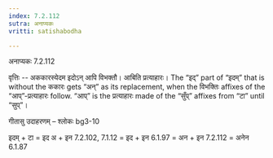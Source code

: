 ```yaml
---
index: 7.2.112
sutra: अनाप्यकः
vritti: satishabodha

---
```

 अनाप्यकः 7.2.112 


वृत्तिः -- अककारस्येदम इदोऽन् आपि विभक्तौ। आबिति प्रत्याहारः। The “इद्” part of “इदम्” that is without the ककारः gets “अन्” as its replacement, when the विभक्तिः affixes of the “आप्”-प्रत्याहारः follow. “आप्” is the प्रत्याहारः made of the “सुँप्” affixes from “टा” until “सुप्”। 


गीतासु उदाहरणम् – श्लोकः bg3-10 


इदम् + टा = इद अ + इन 7.2.102, 7.1.12 = इद + इन 6.1.97 = अन + इन 7.2.112 = अनेन 6.1.87 